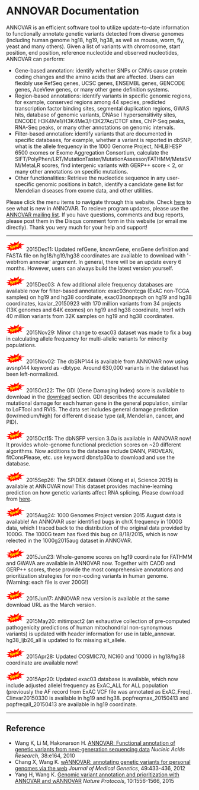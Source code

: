 # ANNOVAR Documentation

ANNOVAR is an efficient software tool to utilize update-to-date information to functionally annotate genetic variants detected from diverse genomes (including human genome hg18, hg19, hg38, as well as mouse, worm, fly, yeast and many others). Given a list of variants with chromosome, start position, end position, reference nucleotide and observed nucleotides, ANNOVAR can perform:

- Gene-based annotation: identify whether SNPs or CNVs cause protein coding changes and the amino acids that are affected. Users can flexibly use RefSeq genes, UCSC genes, ENSEMBL genes, GENCODE genes, AceView genes, or many other gene definition systems.
- Region-based annotations: identify variants in specific genomic regions, for example, conserved regions among 44 species, predicted transcription factor binding sites, segmental duplication regions, GWAS hits, database of genomic variants, DNAse I hypersensitivity sites, ENCODE H3K4Me1/H3K4Me3/H3K27Ac/CTCF sites, ChIP-Seq peaks, RNA-Seq peaks, or many other annotations on genomic intervals.
- Filter-based annotation: identify variants that are documented in specific databases, for example, whether a variant is reported in dbSNP,  what is the allele frequency in the 1000 Genome Project, NHLBI-ESP 6500 exomes or Exome Aggregation Consortium, calculate the SIFT/PolyPhen/LRT/MutationTaster/MutationAssessor/FATHMM/MetaSVM/MetaLR scores, find intergenic variants with GERP++ score < 2, or many other annotations on specific mutations.
- Other functionalities: Retrieve the nucleotide sequence in any user-specific genomic positions in batch, identify a candidate gene list for Mendelian diseases from exome data, and other utilities.

Please click the menu items to navigate through this website. Check [here](misc/whatsnew.md) to see what is new in ANNOVAR. To recieve program updates, please use the [ANNOVAR mailing list](https://groups.google.com/forum/#!forum/annovar). If you have questions, comments and bug reports, please post them in the Disqus comment form in this website (or email me directly). Thank you very much for your help and support!

---

![new](/img/new.png) 2015Dec11: Updated refGene, knownGene, ensGene definition and FASTA file on hg18/hg19/hg38 coordinates are available to download with '-webfrom annovar' argument. In general, there will be an update every 6 months. However, users can always build the latest version yourself.

![new](/img/new.png) 2015Dec03: A few additional allele frequency databases are available now for filter-based annotation: exac03nontcga (ExAC non-TCGA samples) on hg19 and hg38 coordinate, exac03nonpsych on hg19 and hg38 coordinates, kaviar_20150923 with 170 million variants from 34 projects (13K genomes and 64K exomes) on hg19 and hg38 coordinate, hrcr1 with 40 million variants from 32K samples on hg19 and hg38 coordinates.

![new](/img/new.png) 2015Nov29: Minor change to exac03 dataset was made to fix a bug in calculating allele frequency for multi-allelic variants for minority populations.

![new](/img/new.png) 2015Nov02: The dbSNP144 is available from ANNOVAR now using avsnp144 keyword as -dbtype. Around 630,000 variants in the dataset has been left-normalized.

![new](/img/new.png) 2015Oct22: The GDI (Gene Damaging Index) score is available to download in the [download](user-guide/download.md#user-contributed-datasets) section. GDI describes the accumulated mutational damage for each human gene in the general population, similar to LoFTool and RVIS. The data set includes general damage prediction (low/medium/high) for different disease type (all, Mendelian, cancer, and PID).

![new](/img/new.png) 2015Oct15: The dbNSFP version 3.0a is available in ANNOVAR now! It provides whole-genome functional prediction scores on ~20 different algorithms. Now additions to the database include DANN, PROVEAN, fitConsPlease, etc. use keyword dbnsfp30a to download and use the database.

![new](/img/new.png) 2015Sep26: The SPIDEX dataset (Xiong et al, Science 2015) is available at ANNOVAR now! This dataset provides machine-learning prediction on how genetic variants affect RNA splicing. Please download from [here](http://www.openbioinformatics.org/annovar/spidex_download_form.php).

![new](/img/new.png) 2015Aug24: 1000 Genomes Project version 2015 August data is available! An ANNOVAR user identified bugs in chrX frequency in 1000G data, which I traced back to the distribution of the original data provided by 1000G. The 1000G team has fixed this bug on 8/18/2015, which is now relected in the 1000g2015aug dataset in ANNOVAR.

![new](/img/new.png) 2015Jun23: Whole-genome scores on hg19 coordinate for FATHMM and GWAVA are available in ANNOVAR now. Together with CADD and GERP++ scores, these provide the most comprehensive annotations and prioritization strategies for non-coding variants in human genome. (Warning: each file is over 200G!)

![new](/img/new.png) 2015Jun17: ANNOVAR new version is available at the same download URL as the March version. 

![new](/img/new.png) 2015May20: mitimpact2 (an exhaustive collection of pre-computed pathogenicity predictions of human mitochondrial non-synonymous variants) is updated with header information for use in table_annovar. hg38_ljb26_all is updated to fix missing alt_allele.

![new](/img/new.png) 2015Apr28: Updated COSMIC70, NCI60 and 1000G in hg18/hg38 coordinate are available now!

![new](/img/new.png) 2015Apr20: Updated exac03 database is available, which now include adjusted allelel frequency as ExAC_ALL for ALL population (previously the AF record from ExAC VCF file was annotated as ExAC_Freq). Clinvar20150330 is available in hg19 and hg38. popfreqmax_20150413 and popfreqall_20150413 are available in hg19 coordinate.

---

## Reference

- Wang K, Li M, Hakonarson H. [ANNOVAR: Functional annotation of genetic variants from next-generation sequencing data](http://nar.oxfordjournals.org/content/38/16/e164) _Nucleic Acids Research_, 38:e164, 2010
- Chang X, Wang K. [wANNOVAR: annotating genetic variants for personal genomes via the web](http://jmg.bmj.com/content/49/7/433.long) _Journal of Medical Genetics_, 49:433-436, 2012
- Yang H, Wang K. [Genomic variant annotation and prioritization with ANNOVAR and wANNOVAR](http://www.nature.com/nprot/journal/v10/n10/abs/nprot.2015.105.html) _Nature Protocols_, 10:1556-1566, 2015


<script>
  (function(i,s,o,g,r,a,m){i['GoogleAnalyticsObject']=r;i[r]=i[r]||function(){
  (i[r].q=i[r].q||[]).push(arguments)},i[r].l=1*new Date();a=s.createElement(o),
  m=s.getElementsByTagName(o)[0];a.async=1;a.src=g;m.parentNode.insertBefore(a,m)
  })(window,document,'script','//www.google-analytics.com/analytics.js','ga');

  ga('create', 'UA-48623707-1', 'openbioinformatics.org');
  ga('send', 'pageview');
</script>
